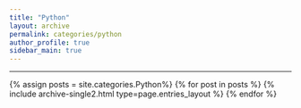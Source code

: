 ```yaml
---
title: "Python"
layout: archive
permalink: categories/python
author_profile: true
sidebar_main: true
---
```


<!-- 공백이 포함되어 있는 카테고리 이름의 경우 site.categories['a b c'] 이런식으로! -->

***

{% assign posts = site.categories.Python%}
{% for post in posts %} {% include archive-single2.html type=page.entries_layout %} {% endfor %}